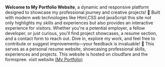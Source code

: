 **Welcome to My Portfolio Website**, a dynamic and responsive platform designed to showcase my professional journey and creative projects! 🌟 Built with modern web technologies like Html,CSS and javaScript this site not only highlights my skills and experiences but also provides an interactive experience for visitors. Whether you're a potential employer, a fellow developer, or just curious, you'll find project showcases, a resume section, and a contact form to reach out. Dive in, explore my work, and feel free to contribute or suggest improvements—your feedback is invaluable! 🚀
This serves as a personal resume website, showcasing professional skills, experiences and projects.
This website is hosted on cloudfare and the formspree.
visit website [(My Portfolio)](https://charlesledwaba-portfolio.pages.dev)
